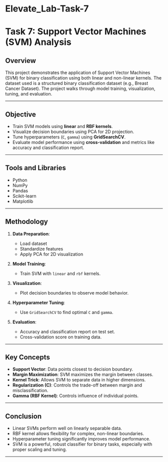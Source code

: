# Elevate_Lab-Task-7
# Task 7: Support Vector Machines (SVM) Analysis

##  Overview

This project demonstrates the application of Support Vector Machines (SVM) for binary classification using both linear and non-linear kernels. The dataset used is a structured binary classification dataset (e.g., Breast Cancer Dataset). The project walks through model training, visualization, tuning, and evaluation.

---

##  Objective

- Train SVM models using **linear** and **RBF kernels**.
- Visualize decision boundaries using PCA for 2D projection.
- Tune hyperparameters (`C`, `gamma`) using **GridSearchCV**.
- Evaluate model performance using **cross-validation** and metrics like accuracy and classification report.

---

## Tools and Libraries

- Python
- NumPy
- Pandas
- Scikit-learn
- Matplotlib

---

##  Methodology

1. **Data Preparation**:
   - Load dataset
   - Standardize features
   - Apply PCA for 2D visualization

2. **Model Training**:
   - Train SVM with `linear` and `rbf` kernels.

3. **Visualization**:
   - Plot decision boundaries to observe model behavior.

4. **Hyperparameter Tuning**:
   - Use `GridSearchCV` to find optimal `C` and `gamma`.

5. **Evaluation**:
   - Accuracy and classification report on test set.
   - Cross-validation score on training data.

---

##  Key Concepts

- **Support Vector**: Data points closest to decision boundary.
- **Margin Maximization**: SVM maximizes the margin between classes.
- **Kernel Trick**: Allows SVM to separate data in higher dimensions.
- **Regularization (C)**: Controls the trade-off between margin and misclassification.
- **Gamma (RBF Kernel)**: Controls influence of individual points.

---

##  Conclusion

- Linear SVMs perform well on linearly separable data.
- RBF kernel allows flexibility for complex, non-linear boundaries.
- Hyperparameter tuning significantly improves model performance.
- SVM is a powerful, robust classifier for binary tasks, especially with proper scaling and tuning.

---
